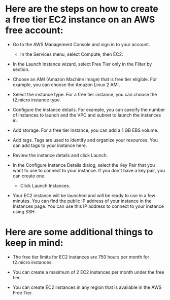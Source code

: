 # Here are the steps on how to create a free tier EC2 instance on an AWS free account:

- Go to the AWS Management Console and sign in to your account.

   * In the Services menu, select Compute, then EC2.

- In the Launch Instance wizard, select Free Tier only in the Filter by section.

- Choose an AMI (Amazon Machine Image) that is free tier eligible. For example, you can choose the Amazon Linux 2 AMI.

- Select the instance type. For a free tier instance, you can choose the t2.micro instance type.

- Configure the instance details. For example, you can specify the number of instances to launch and the VPC and subnet to launch the instances in.

- Add storage. For a free tier instance, you can add a 1 GB EBS volume.

- Add tags. Tags are used to identify and organize your resources. You can add tags to your instance here.

- Review the instance details and click Launch.

- In the Configure Instance Details dialog, select the Key Pair that you want to use to connect to your instance. If you don't have a key pair, you can create one.

   * Click Launch Instances.

- Your EC2 instance will be launched and will be ready to use in a few minutes. You can find the public IP address of your instance in the Instances page. You can use this IP address to connect to your instance using SSH.

# Here are some additional things to keep in mind:

- The free tier limits for EC2 instances are 750 hours per month for t2.micro instances.

- You can create a maximum of 2 EC2 instances per month under the free tier.

- You can create EC2 instances in any region that is available in the AWS Free Tier.




